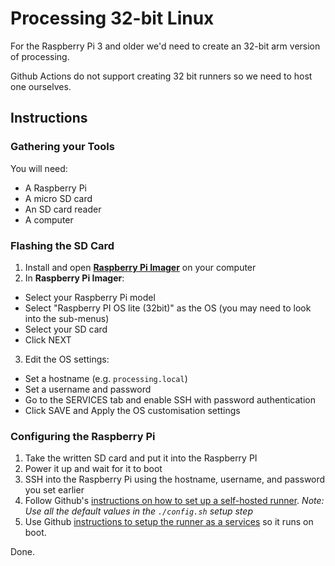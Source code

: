 # Processing 32-bit Linux

For the Raspberry Pi 3 and older we'd need to create an 32-bit arm version of
processing.

Github Actions do not support creating 32 bit runners so we need to host one
ourselves.

## Instructions

### Gathering your Tools

You will need:

- A Raspberry Pi
- A micro SD card
- An SD card reader
- A computer

### Flashing the SD Card
1. Install and open [**Raspberry Pi Imager**](https://www.raspberrypi.com/software/) on your computer
2. In **Raspberry Pi Imager**:
  - Select your Raspberry Pi model
  - Select "Raspberry PI OS lite (32bit)" as the OS (you may need to look into the sub-menus)
  - Select your SD card
  - Click NEXT
3. Edit the OS settings:
  - Set a hostname (e.g. `processing.local`)
  - Set a username and password
  - Go to the SERVICES tab and enable SSH with password authentication
  - Click SAVE and Apply the OS customisation settings

### Configuring the Raspberry Pi
1. Take the written SD card and put it into the Raspberry PI
2. Power it up and wait for it to boot
3. SSH into the Raspberry Pi using the hostname, username, and password you set earlier
4. Follow Github's [instructions on how to set up a self-hosted runner](https://docs.github.com/en/actions/hosting-your-own-runners/managing-self-hosted-runners/adding-self-hosted-runners). _Note: Use all the default values in the `./config.sh` setup step_
6. Use Github [instructions to setup the runner as a services](https://docs.github.com/en/actions/hosting-your-own-runners/managing-self-hosted-runners/configuring-the-self-hosted-runner-application-as-a-service) so it runs on boot.

Done.
